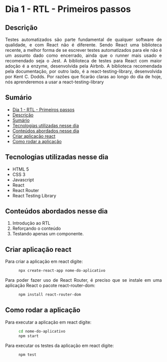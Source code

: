 # Dia 1 - RTL - Primeiros passos

## Descrição
<p align="justify">
      Testes automatizados são parte fundamental de qualquer software de qualidade, e com React não é diferente. Sendo React uma biblioteca recente, a melhor forma de se escrever testes automatizados para ele não é um assunto dado como encerrado, ainda que o runner mais usado e recomendado seja o Jest. A biblioteca de testes para React com maior adoção é a enzyme, desenvolvida pela Airbnb. A biblioteca recomendada pela documentação, por outro lado, é a react-testing-library, desenvolvida por Kent C. Dodds. Por razões que ficarão claras ao longo do dia de hoje, nós aprenderemos a usar a react-testing-library
</p>

## Sumário
- [Dia 1 - RTL - Primeiros passos](#dia-1---rtl---primeiros-passos)
- [Descrição](#descrição)
- [Sumário](#sumário)
- [Tecnologias utilizadas nesse dia](#tecnologias-utilizadas-nesse-dia)
- [Conteúdos abordados nesse dia](#conteúdos-abordados-nesse-dia)
- [Criar aplicação react](#criar-aplicação-react)
- [Como rodar a aplicação](#como-rodar-a-aplicação)

## Tecnologias utilizadas nesse dia
- HTML 5
- CSS 3
- Javascript
- React
- React Router
- React Testing Library

## Conteúdos abordados nesse dia
1. Introdução ao RTL
2. Reforçando o conteúdo
3. Testando apenas um componente.

## Criar aplicação react
<p align="justify">
      Para criar a aplicação em react digite:
</p>

```bash
      npx create-react-app nome-do-aplicativo
```
<p align="justify">
      Para poder fazer uso de React Router, é preciso que se instale em uma aplicação React o pacote react-router-dom:
</p>

```bash
      npm install react-router-dom
```

## Como rodar a aplicação
<p align="justify">
      Para executar a aplicação em react digite:
</p>

```bash
      cd nome-do-aplicativo
      npm start
```

<p align="justify">
      Para executar os testes da aplicação em react digite:
</p>

```bash
      npm test
```
